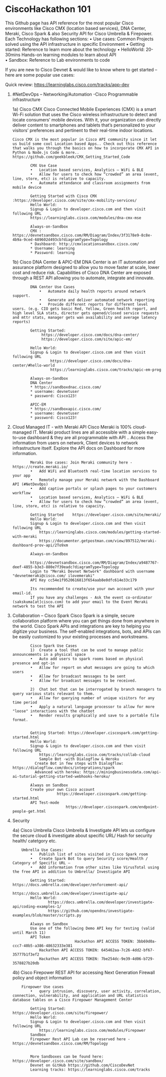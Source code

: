# CiscoHackathon 101

This Github page has API reference  for the most popular Cisco environments like Cisco CMX (location based services), DNA Center, Meraki, Cisco Spark & also Security API for Cisco Umbrella & Firepower.
            Each Technology has following sections:
    		•    Use cases:    Common Projects solved using the API infrastructure in specific Environment
                •    Getting started:    Reference to learn more about the technology
                •    HelloWorld:    20-30mins Hands-on learning modules to learn about API                            
                •    Sandbox:        Reference to Lab environments to code

If you are new to Cisco Devnet & would like to know where to get started – here are some popular use cases:

Quick review: https://learninglabs.cisco.com/tracks/app-dev

1)	#NetDevOps – Networking/Automation -Cisco Programmable infrastructure 
			
			
	1a) Cisco CMX 
				Cisco Connected Mobile Experiences (CMX) is a smart Wi-Fi solution that uses the Cisco wireless infrastructure to detect and locate consumers’ mobile devices. With it, your organization can directly deliver content to smartphones and tablets that’s personalized to your visitors’ preferences and pertinent to their real-time indoor locations.
				
		Cisco CMX is the most popular in Cisco API community since it let us build some cool Location based Apps.. Check out this reference that walks you through the basics on how to incorporate CMX API in Python & Node.js Code & more.. 		https://github.com/geekbleek/CMX_Getting_Started_Code
				
				CMX Use Case 
				•	Location based services, Analytics – WiFi & BLE
				•	Allow for users to check how “crowded” an area (event, line, store, etc) is relative to capacity.
				•	Automate attendance and classroom assignments from mobile device

				Getting Started with Cisco CMX :https://developer.cisco.com/site/cmx-mobility-services/
				Hello World: 
				Signup & Login to developer.cisco.com and then visit following URL
				https://learninglabs.cisco.com/modules/dna-cmx-mse

				Always-on-Sandbox
				CMX : https://devnetsandbox.cisco.com/RM/Diagram/Index/3f3178e9-8c8e-4b9a-9ced-689602d493cb?diagramType=Topology
				* Dashboard: http://cmxlocationsandbox.cisco.com/
				* Username: learning
				* Password: learning
				
				
	1b) Cisco DNA Center & APIC-EM
					DNA Center is an IT automation and assurance platform designed to allow you to move faster at scale, lower cost and reduce risk. Capabilities of Cisco DNA Center are exposed through a REST API allowing you to automate, integrate and innovate.

				DNA Center Use Cases 
					•	Automate daily health reports around network support.
					•	Generate and deliver automated network reporting
					•	Provide different reports for different level users. (e.g. CIO gets basic Red, Yellow, Green health report, and high level SLA stats, director gets opened/closed service requests and mttr stats, manager gets wan availability and average latency reports)

				Getting Started: 
					 https://developer.cisco.com/docs/dna-center/ 
					 https://developer.cisco.com/site/apic-em/ 

				Hello World: 	
				Signup & Login to developer.cisco.com and then visit following URL
						 https://developer.cisco.com/docs/dna-center/#hello-world 
	 					 https://learninglabs.cisco.com/tracks/apic-em-prog

				Always-on-Sandbox
				DNA Center
				* https://sandboxdnac.cisco.com/ 
				* username: devnetuser
				* password: Cisco123!
				
				APIC-EM
				* https://sandboxapic.cisco.com/ 
				* username: devnetuser
				* password: Cisco123!

2)	Cloud Managed IT - with Meraki API
				Cisco Meraki is 100% cloud-managed IT. Meraki product lines are all accessible with a simple easy-to-use dashboard & they are all programmable with API .. Access the information from users on network, Client devices to network infrastructure itself. Explore the API docs on Dashboard for more information.

				Meraki Use cases: Join Meraki community here - https://create.meraki.io/
				•	Add WiFi and Bluetooth real-time location services to your app
				•	Remotely manage your Meraki network with the Dashboard API (#NetDevOps)
				•	Add captive portals or splash pages to your customers workflow
				•	Location based services, Analytics – WiFi & BLE
				•	Allow for users to check how “crowded” an area (event, line, store, etc) is relative to capacity.

				Getting Started    https://developer.cisco.com/site/meraki/
				Hello World: 
				Signup & Login to developer.cisco.com and then visit following URL
					https://learninglabs.cisco.com/modules/getting-started-with-meraki 
					https://documenter.getpostman.com/view/897512/meraki-dashboard-prov-api/2To9xm

				Always-on-Sandbox
					
				https://devnetsandbox.cisco.com/RM/Diagram/Index/a9487767-deef-4855-b3e3-880e7f39eadc?diagramType=Topology
				Login to "Meraki Devnet Network" dashboard with username "devnetmeraki@cisco.com/ ilovemeraki"
				API Key cc54e1f9520616813f654aab8e0dfc614e33c179
				
				Its recommended to create/use your own account with your email-id.
				If you have any challenges - Ask the event co-ordinator (sakskuma[at]cisco.com) to add your email to the Event Meraki network to test the API 
					

3)	Collaboration – Cisco Spark
				Cisco Spark is a simple, secure collaboration platform where you can get things done from anywhere in the world. Cisco Spark APIs and integrations are key to helping you digitize your business. The self-enabled integrations, bots, and 
				APIs can be easily customized to your existing processes and workstreams.

				Cisco Spark Use Cases
				1)	Create a tool that can be used to manage public announcements in a physical space
				•	Auto add users to spark rooms based on physical presence and opt-in
				•	Allow for report on what messages are going to which users
				•	Allow for broadcast messages to be sent
				•	Allow for broadcast messages to be received.

				2)	Chat bot that can be interrogated by branch managers to query various stats relevant to them.
				•	Allow for querying number of unique visitors for any time period
				•	Apply a natural language processor to allow for more "loose" interactions with the chatbot
				•	Render results graphically and save to a portable file format.
					

				Getting Started: https://developer.ciscospark.com/getting-started.html
				Hello World: 
				Signup & Login to developer.cisco.com and then visit following URL
					https://learninglabs.cisco.com/tracks/collab-cloud
			        Sample Bot -with Dialogflow & Heroku
				  Create Bot in few steps with Dialogflow: https://dialogflow.com/docs/integrations/spark
				  Advanced with heroku: https://miningbusinessdata.com/api-ai-tutorial-getting-started-webhooks-heroku/
					
				Always on Sandbox
				Create your own Cisco account
							https://developer.ciscospark.com/getting-started.html
				API Test-mode
								https://developer.ciscospark.com/endpoint-people-get.html


4)	Security
				
	4a) Cisco Umbrella
						Cisco Umbrella & Investigate API lets us configure the secure cloud & investigate about specific URL/ Hash for security health/ catetgory etc.

			Umbrella Use Cases:
				•	Publish list of sites visited in Cisco Spark room
				•	Create Spark Bot to query Security score/Health / Category of Specific URL – 
				•	Add information from other sites like VirusTotal using the free API in addition to Umbrella/ Investigate API

				Getting Started:	https://docs.umbrella.com/developer/enforcement-api/
							https://docs.umbrella.com/developer/investigate-api/
				Hello World: 	
						https://docs.umbrella.com/developer/investigate-api/coding-examples-1/
						https://github.com/opendns/investigate-examples/blob/master/scripts.py
				
				Always on Sandbox
				Use one of the following Demo API key for testing (valid until March 11)
				API Token
                                	Hackathon API ACCESS TOKEN: 3bb69d0a-ccc7-40b5-a386-48632333e381
					Hackathon API ACCESS TOKEN: 645462aa-7c26-4dd2-bf67-35777b1f3ef2
					Hackathon API ACCESS TOKEN: 7be254dc-9e39-4d06-b729-3578827b20db

	4b) Cisco Firepower
				REST API for accessing Next Generation Firewall policy and object information
				
			Firepower Use cases
				•	query intrusion, discovery, user activity, correlation, connection, vulnerability, and application and URL statistics database tables on a Cisco Firepower Management Center

				Getting Started: https://developer.cisco.com/site/firepower/
				Hello World: 
				Signup & Login to developer.cisco.com and then visit following URL
					https://learninglabs.cisco.com/modules/Firepower
				Sandbox 
				Firepower Rest API Lab can be reserved here - https://devnetsandbox.cisco.com/RM/Topology 


				More Sandboxes can be found here: https://developer.cisco.com/site/sandbox/
				Devnet on GitHub https://github.com/CiscoDevNet
				Learning tracks: https://learninglabs.cisco.com/tracks

